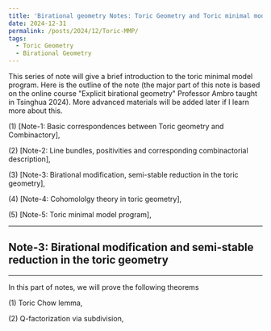 ```yaml
---
title: 'Birational geometry Notes: Toric Geometry and Toric minimal model program'
date: 2024-12-31
permalink: /posts/2024/12/Toric-MMP/
tags:
  - Toric Geometry
  - Birational Geometry
---
```


This series of note will give a brief introduction to the toric minimal model program. Here is the outline of the note (the major part of this note is based on the online course "Explicit birational geometry" Professor Ambro taught in Tsinghua 2024). More advanced materials will be added later if I learn more about this.

(1) [Note-1: Basic correspondences between Toric geometry and Combinactory],

(2) [Note-2: Line bundles, positivities and corresponding combinactorial description],

(3) [Note-3: Birational modification, semi-stable reduction in the toric geometry],

(4) [Note-4: Cohomololgy theory in toric geometry],

(5) [Note-5: Toric minimal model program],




---
## Note-3: Birational modification and semi-stable reduction in the toric geometry
---


In this part of notes, we will prove the following theorems

(1) Toric Chow lemma, 

(2) Q-factorization via subdivision,

